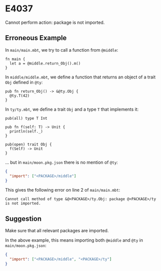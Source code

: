 # E4037

Cannot perform action: package is not imported.

## Erroneous Example

In `main/main.mbt`, we try to call a function from `@middle`:

```moonbit
fn main {
  let a = @middle.return_Obj().m()
}
```

In `middle/middle.mbt`, we define a function that returns an
object of a trait `Obj` defined in `@ty`:

```moonbit
pub fn return_Obj() -> &@ty.Obj {
  @ty.T(42)
}
```

In `ty/ty.mbt`, we define a trait `Obj` and a type `T` that
implements it:

```moonbit
pub(all) type T Int

pub fn f(self: T) -> Unit {
  println(self._)
}

pub(open) trait Obj {
  f(Self) -> Unit
}
```

... but in `main/moon.pkg.json` there is no mention of `@ty`:

```json
{
  "import": ["<PACKAGE>/middle"]
}
```

This gives the following error on line 2 of `main/main.mbt`:

```
Cannot call method of type &@<PACKAGE>/ty.Obj: package @<PACKAGE>/ty is not imported.
```

## Suggestion

Make sure that all relevant packages are imported.

In the above example, this means importing both `@middle` and `@ty` in `main/moon.pkg.json`:

```json
{
  "import": ["<PACKAGE>/middle", "<PACKAGE>/ty"]
}
```
